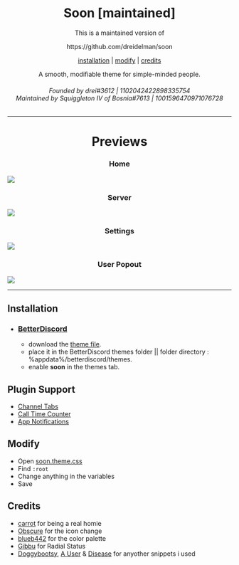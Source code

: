 <h1 align="center">Soon [maintained]</h1>
<p align="center">This is a maintained version of</p>
<p align="center">
https://github.com/dreidelman/soon
</p>
<p align="center">
  <a href="#installation">installation</a> |
  <a href="#modify">modify</a> |
  <a href="#credits">credits</a>
</p>

<p align="center">A smooth, modifiable theme for simple-minded people.</p>
<h6 align="center">Founded by drei#3612 | 1102042422898335754<br />Maintained by Squiggleton IV of Bosnia#7613 | 1001596470971076728 </h6>

---

<h1 align="center">Previews</h1>
<p align="center">
<h3 align="center">Home</h3>
  <img src="https://i.imgur.com/CWU5lEa.png" />
  <h3 align="center">Server</h3>
  <img src="https://i.imgur.com/hAFPXL2.png" />
  <h3 align="center">Settings</h3>
  <img src="https://i.imgur.com/jbwTYua.png" />
  <h3 align="center">User Popout</h3>
  <img src="https://i.imgur.com/ziLIn5k.png" />
</p>

---

## Installation

- ### [BetterDiscord](https://betterdiscord.app)

  - download the [theme file](https://github.com/SatanaDesigns/soon/blob/main/Soon.theme.css).
  - place it in the BetterDiscord themes folder || folder directory : %appdata%/betterdiscord/themes.
  - enable **soon** in the themes tab.


## Plugin Support

- [Channel Tabs](https://betterdiscord.app/plugin/ChannelTabs)
- [Call Time Counter](https://betterdiscord.app/plugin/CallTimeCounter)
- [App Notifications](https://betterdiscord.app/plugin/AppNotifications)

## Modify

- Open [soon.theme.css](https://github.com/SatanaDesigns/soon/blob/main/Soon.theme.css)
- Find `:root`
- Change anything in the variables
- Save

## Credits

- [carrot](https://github.com/ObjectiveSlayer) for being a real homie
- [Obscure](https://github.com/Obscure-Git) for the icon change
- [blueb442](https://github.com/blueb442) for the color palette
- [Gibbu](https://github.com/Gibbu) for Radial Status
- [Doggybootsy](https://github.com/doggybootsy), [A User](https://github.com/abUwUser) & [Disease](https://github.com/maenDisease) for anyother snippets i used
